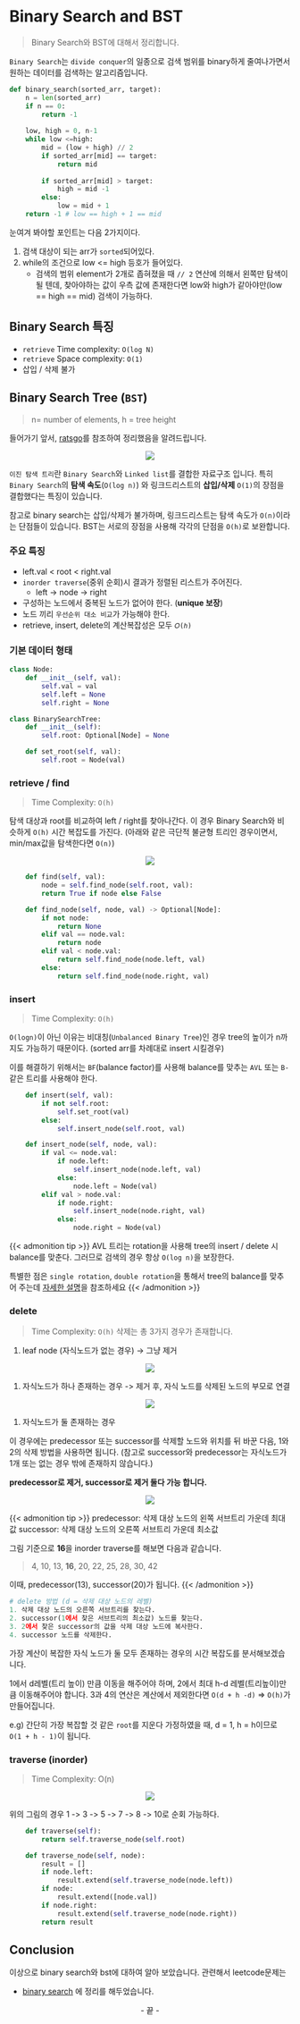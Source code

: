 # Binary Search and BST


> Binary Search와 BST에 대해서 정리합니다.

<!--more-->


`Binary Search`는 `divide conquer`의 일종으로 검색 범위를 binary하게 줄여나가면서 원하는 데이터를 검색하는 알고리즘입니다.

```python
def binary_search(sorted_arr, target):
    n = len(sorted_arr)
    if n == 0:
        return -1
    
    low, high = 0, n-1
    while low <=high:
        mid = (low + high) // 2
        if sorted_arr[mid] == target:
            return mid
        
        if sorted_arr[mid] > target:
            high = mid -1
        else:
            low = mid + 1
    return -1 # low == high + 1 == mid
```

눈여겨 봐야할 포인트는 다음 2가지이다.

1. 검색 대상이 되는 arr가 `sorted`되어있다.
2. while의 조건으로 low <= high 등호가 들어있다.
   - 검색의 범위 element가 2개로 좁혀졌을 때 `// 2` 연산에 의해서 왼쪽만 탐색이 될 텐데, 찾아야하는 값이 우측 값에 존재한다면 low와 high가 같아야만(low == high == mid) 검색이 가능하다.

## Binary Search 특징
- `retrieve` Time complexity: `O(log N)`
- `retrieve` Space complexity: `O(1)`
- 삽입 / 삭제 불가


## Binary Search Tree (`BST`)
> n= number of elements, h = tree height

들어가기 앞서, [ratsgo](https://ratsgo.github.io/data%20structure&algorithm/2017/10/22/bst/)를 참조하여 정리했음을 알려드립니다.

<center>

![](/images/bst_origin.png)

</center>

`이진 탐색 트리`란 `Binary Search`와 `Linked list`를 결합한 자료구조 입니다. 특히 `Binary Search`의 **탐색 속도**(`O(log n)`) 와 링크드리스트의 **삽입/삭제** `O(1)`의 장점을 결합했다는 특징이 있습니다.

참고로 binary search는 삽입/삭제가 불가하며, 링크드리스트는 탐색 속도가 `O(n)`이라는 단점들이 있습니다. BST는 서로의 장점을 사용해 각각의 단점을 `O(h)`로 보완합니다.

### 주요 특징
- left.val < root < right.val
- `inorder traverse`(중위 순회)시 결과가 정렬된 리스트가 주어진다.
  - left -> node -> right
- 구성하는 노드에서 중복된 노드가 없어야 한다. (**unique 보장**)
- 노드 끼리 `우선순위 대소 비교`가 가능해야 한다.
- retrieve, insert, delete의 계산복잡성은 모두 `𝑂(ℎ)`

### 기본 데이터 형태

```python
class Node:
    def __init__(self, val):
        self.val = val
        self.left = None
        self.right = None

class BinarySearchTree:
    def __init__(self):
        self.root: Optional[Node] = None

    def set_root(self, val):
        self.root = Node(val)
```


### retrieve / find
> Time Complexity: `O(h)`

탐색 대상과 root를 비교하여 left / right를 찾아나간다. 이 경우 Binary Search와 비슷하게 `O(h)` 시간 복잡도를 가진다. (아래와 같은 극단적 불균형 트리인 경우이면서, min/max값을 탐색한다면 `O(n)`)

<center>

![](/images/unbalanced_bst.png)

</center>

```python
    def find(self, val):
        node = self.find_node(self.root, val):
        return True if node else False

    def find_node(self, node, val) -> Optional[Node]:
        if not node:
            return None
        elif val == node.val:
            return node
        elif val < node.val:
            return self.find_node(node.left, val)
        else:
            return self.find_node(node.right, val)
```

### insert
> Time Complexity: `O(h)`

`O(logn)`이 아닌 이유는 비대칭(`Unbalanced Binary Tree`)인 경우 tree의 높이가 n까지도 가능하기 때문이다. (sorted arr를 차례대로 insert 시킬경우)

이를 해결하기 위해서는 `BF`(balance factor)를 사용해 balance를 맞추는 `AVL` 또는 `B-`같은 트리를 사용해야 한다.

```python
    def insert(self, val):
        if not self.root:
            self.set_root(val)
        else:
            self.insert_node(self.root, val)

    def insert_node(self, node, val):
        if val <= node.val:
            if node.left:
                self.insert_node(node.left, val)
            else:
                node.left = Node(val)
        elif val > node.val:
            if node.right:
                self.insert_node(node.right, val)
            else:
                node.right = Node(val)
```


{{< admonition tip >}}
AVL 트리는 rotation을 사용해 tree의 insert / delete 시 balance를 맞춘다. 그러므로 검색의 경우 항상 `O(log n)`을 보장한다.

특별한 점은 `single rotation`, `double rotation`을 통해서 tree의 balance를 맞추어 주는데 [자세한 설명](https://ratsgo.github.io/data%20structure&algorithm/2017/10/27/avltree/)을 참조하세요
{{< /admonition >}}


### delete
> Time Complexity: `O(h)`
삭제는 총 3가지 경우가 존재합니다.

1. leaf node (자식노드가 없는 경우) -> 그냥 제거

<center>

![](/images/bst_nochild.png)

</center>

1. 자식노드가 하나 존재하는 경우 -> 제거 후, 자식 노드를 삭제된 노드의 부모로 연결

<center>

![](/images/bst_onechild.png)

</center>

1. 자식노드가 둘 존재하는 경우


이 경우에는 predecessor 또는 successor를 삭제할 노드와 위치를 뒤 바꾼 다음, 
1와 2의 삭제 방법을 사용하면 됩니다. (참고로 successor와 predecessor는 자식노드가 1개 또는 없는 경우 밖에 존재하지 않습니다.)

**predecessor로 제거, successor로 제거 둘다 가능 합니다.**

<center>

![](/images/bst_twochild.png)

</center>

{{< admonition tip >}}
predecessor: 삭제 대상 노드의 왼쪽 서브트리 가운데 최대값
successor: 삭제 대상 노드의 오른쪽 서브트리 가운데 최소값

그림 기준으로 **16**을 inorder traverse를 해보면 다음과 같습니다.

> 4, 10, 13, **16**, 20, 22, 25, 28, 30, 42

이때, predecessor(13), successor(20)가 됩니다. 
{{< /admonition >}}

```python
# delete 방법 (d = 삭제 대상 노드의 레벨)
1. 삭제 대상 노드의 오른쪽 서브트리를 찾는다.
2. successor(1에서 찾은 서브트리의 최소값) 노드를 찾는다.
3. 2에서 찾은 successor의 값을 삭제 대상 노드에 복사한다.
4. successor 노드를 삭제한다.
```

가장 계산이 복잡한 자식 노드가 둘 모두 존재하는 경우의 시간 복잡도를 분서해보겠습니다. 

1에서 d레벨(트리 높이) 만큼 이동을 해주어야 하며, 2에서 최대 h-d 레벨(트리높이)만큼 이동해주어야 합니다. 3과 4의 연산은 계산에서 제외한다면 `O(d + h -d)` => `O(h)`가 만들어집니다.

e.g) 간단히 가장 복잡할 것 같은 `root`를 지운다 가정하였을 때, d = 1, h = h이므로 `O(1 + h - 1)`이 됩니다.

### traverse (inorder)
> Time Complexity: O(n)

<center>

![](/images/bst.png)

</center>

위의 그림의 경우 1 -> 3 -> 5 -> 7 -> 8 -> 10로 순회 가능하다.

```python
    def traverse(self):
        return self.traverse_node(self.root)

    def traverse_node(self, node):
        result = []
        if node.left:
            result.extend(self.traverse_node(node.left))
        if node:
            result.extend([node.val])
        if node.right:
            result.extend(self.traverse_node(node.right))
        return result
```

## Conclusion
이상으로 binary search와 bst에 대하여 알아 보았습니다. 관련해서 leetcode문제는 

- [binary search](https://github.com/minkj1992/algorithm/tree/main/practice/leetcode/binarySearch)
에 정리를 해두었습니다.


<center> - 끝 - </center>

